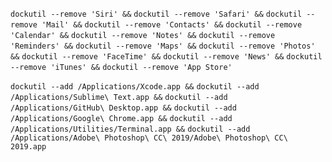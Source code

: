 `dockutil --remove 'Siri' &&`
`dockutil --remove 'Safari' &&`
`dockutil --remove 'Mail' &&`
`dockutil --remove 'Contacts' &&`
`dockutil --remove 'Calendar' &&`
`dockutil --remove 'Notes' &&`
`dockutil --remove 'Reminders' &&`
`dockutil --remove 'Maps' &&`
`dockutil --remove 'Photos' &&`
`dockutil --remove 'FaceTime' &&`
`dockutil --remove 'News' &&`
`dockutil --remove 'iTunes' &&`
`dockutil --remove 'App Store'`

`dockutil --add /Applications/Xcode.app &&`
`dockutil --add /Applications/Sublime\ Text.app &&`
`dockutil --add /Applications/GitHub\ Desktop.app &&`
`dockutil --add /Applications/Google\ Chrome.app &&`
`dockutil --add /Applications/Utilities/Terminal.app &&`
`dockutil --add /Applications/Adobe\ Photoshop\ CC\ 2019/Adobe\ Photoshop\ CC\ 2019.app`
